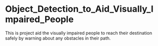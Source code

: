 # Object_Detection_to_Aid_Visually_Impaired_People
This is project aid the visually impaired people to reach their destination safely by warning about any obstacles in their path.
